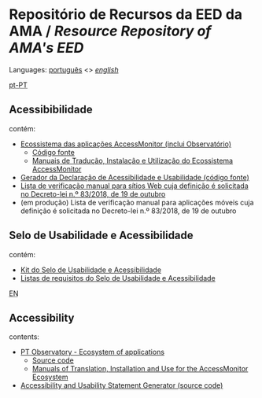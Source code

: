 # Repositório de Recursos da EED da AMA / <em lang="en">Resource Repository of AMA's EED</em>

Languages: [português](#pt-PT) <> <em lang="en">[english](#en)</em>

<div id="pt-PT" lang="pt-PT">
  
  <p><abbr title="Português de Portugal">pt-PT</abbr></p>

## Acessibibilidade

contém:

- [Ecossistema das aplicações AccessMonitor (inclui Observatório)](acessibilidade.md#ecossistema-das-aplicações-accessmonitor-inclui-observatório)
  - [Código fonte](acessibilidade.md#código-fonte-é-poss%C3%ADvel-usar-o-código-que-se-segue-nas-suas-próprias-aplicações-desde-que-a-fonte-seja-sempre-mencionada)
  - [Manuais de Tradução, Instalação e Utilização do Ecossistema AccessMonitor](acessibilidade.md#manuais-de-tradução-instalação-e-utilização-do-ecossistema-accessmonitor)
- [Gerador da Declaração de Acessibilidade e Usabilidade (código fonte)](acessibilidade.md#gerador-da-declaração-de-acessibilidade-e-usabilidade-código-fonte)
- [Lista de verificação manual para sítios Web cuja definição é solicitada no Decreto-lei n.º 83/2018, de 19 de outubro](acessibilidade.md#lista-de-verificação-manual-cuja-definição-é-solicitada-no-decreto-lei-nº-832018-de-19-de-outubro)
- (em produção) Lista de verificação manual para aplicações móveis cuja definição é solicitada no Decreto-lei n.º 83/2018, de 19 de outubro

## Selo de Usabilidade e Acessibilidade

contém:

- [Kit do Selo de Usabilidade e Acessibilidade](https://amagovpt.github.io/kit-selo/)
- [Listas de requisitos do Selo de Usabilidade e Acessibilidade](https://amagovpt.github.io/kit-selo/checklists/checklist-10aspetos)

</div>

<div id="en" lang="en">
  
  <p><abbr title="English">EN</abbr></p>

## Accessibility

contents:

- [PT Observatory - Ecosystem of applications](acessibilidade.md#pt-observatory---ecosystem-of-applications)
  - [Source code](acessibilidade.md#source-code-you-can-use-the-following-code-in-your-own-applications-as-long-as-the-source-is-always-mentioned)
  - [Manuals of Translation, Installation and Use for the AccessMonitor Ecosystem](acessibilidade.md#manuals-of-translation-installation-and-use-for-the-accessmonitor-ecosystem)
- [Accessibility and Usability Statement Generator (source code)](acessibilidade.md#accessibility-and-usability-statement-generator-source-code)
</div>

